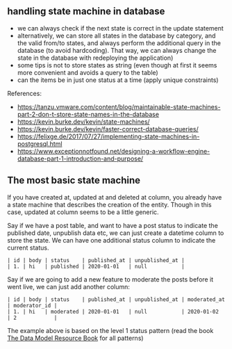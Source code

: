 ## handling state machine in database


- we can always check if the next state is correct in the update statement
- alternatively, we can store all states in the database by category, and the valid from/to states, and always perform the additional query in the database (to avoid hardcoding). That way, we can always change the state in the database with redeploying the application)
- some tips is not to store states as string (even though at first it seems more convenient and avoids a query to the table)
- can the items be in just one status at a time (apply unique constraints)

References:
- https://tanzu.vmware.com/content/blog/maintainable-state-machines-part-2-don-t-store-state-names-in-the-database
- https://kevin.burke.dev/kevin/state-machines/
- https://kevin.burke.dev/kevin/faster-correct-database-queries/
- https://felixge.de/2017/07/27/implementing-state-machines-in-postgresql.html
- https://www.exceptionnotfound.net/designing-a-workflow-engine-database-part-1-introduction-and-purpose/


## The most basic state machine

If you have created at, updated at and deleted at column, you already have a state machine that describes the creation of the entity. Though in this case, updated at column seems to be a little generic.

Say if we have a post table, and want to have a post status to indicate the published date, unpublish data etc, we can just create a datetime column to store the state. We can have one additional status column to indicate the current status.

```
| id | body | status    | published_at | unpublished_at | 
| 1. | hi   | published | 2020-01-01   | null           |
```

Say if we are going to add a new feature to moderate the posts before it went live, we can just add another column:

```
| id | body | status    | published_at | unpublished_at | moderated_at | moderator_id |
| 1. | hi   | moderated | 2020-01-01   | null           | 2020-01-02   | 2            |
```
The example above is based on the level 1 status pattern (read the book [The Data Model Resource Book](https://www.wiley.com/en-us/The+Data+Model+Resource+Book%3A+Volume+3%3A+Universal+Patterns+for+Data+Modeling-p-9780470178454) for all patterns)
